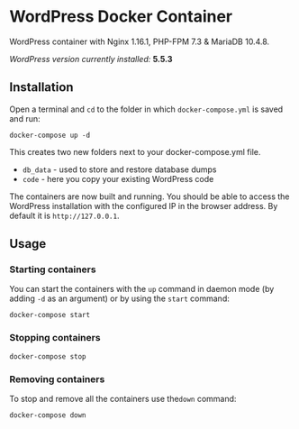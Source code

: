 # WordPress Docker Container

WordPress container with Nginx 1.16.1, PHP-FPM 7.3 & MariaDB 10.4.8.

_WordPress version currently installed:_ **5.5.3**

## Installation

Open a terminal and `cd` to the folder in which `docker-compose.yml` is saved and run:

```
docker-compose up -d
```

This creates two new folders next to your docker-compose.yml file.

* `db_data` - used to store and restore database dumps
* `code` - here you copy your existing WordPress code

The containers are now built and running. You should be able to access the WordPress installation with the configured IP in the browser address. By default it is `http://127.0.0.1`.

## Usage

### Starting containers

You can start the containers with the `up` command in daemon mode (by adding `-d` as an argument) or by using the `start` command:

```
docker-compose start
```

### Stopping containers

```
docker-compose stop
```

### Removing containers

To stop and remove all the containers use the`down` command:

```
docker-compose down
```
